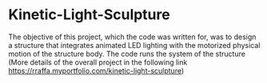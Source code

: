 # Kinetic-Light-Sculpture

The objective of this project, which the code was written for, was to design a structure that integrates animated LED lighting with the motorized physical motion of the structure body. The code runs the system of the structure (More details of the overall project in the following link https://rraffa.myportfolio.com/kinetic-light-sculpture)
